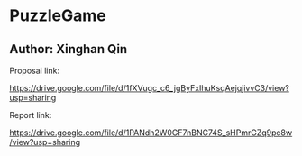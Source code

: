 # PuzzleGame

## Author: Xinghan Qin

Proposal link:

https://drive.google.com/file/d/1fXVugc_c6_jgByFxIhuKsqAejqjivvC3/view?usp=sharing



Report link:

https://drive.google.com/file/d/1PANdh2W0GF7nBNC74S_sHPmrGZq9pc8w/view?usp=sharing
